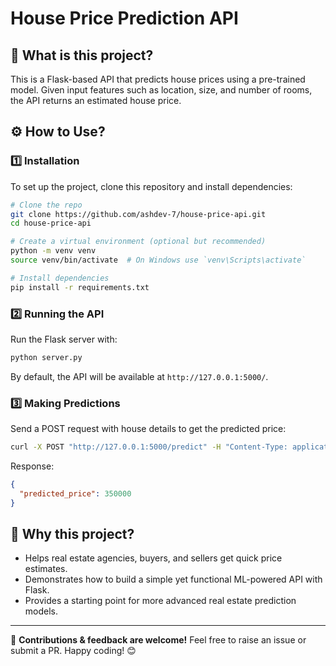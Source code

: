 # House Price Prediction API

## 📌 What is this project?
This is a Flask-based API that predicts house prices using a pre-trained model. Given input features such as location, size, and number of rooms, the API returns an estimated house price.

## ⚙️ How to Use?

### 1️⃣ Installation
To set up the project, clone this repository and install dependencies:
```bash
# Clone the repo
git clone https://github.com/ashdev-7/house-price-api.git
cd house-price-api

# Create a virtual environment (optional but recommended)
python -m venv venv
source venv/bin/activate  # On Windows use `venv\Scripts\activate`

# Install dependencies
pip install -r requirements.txt
```

### 2️⃣ Running the API
Run the Flask server with:
```bash
python server.py
```
By default, the API will be available at `http://127.0.0.1:5000/`.

### 3️⃣ Making Predictions
Send a POST request with house details to get the predicted price:
```bash
curl -X POST "http://127.0.0.1:5000/predict" -H "Content-Type: application/json" -d '{"sqft": 1500, "bedrooms": 3, "bathrooms": 2, "location": "New York"}'
```
Response:
```json
{
  "predicted_price": 350000
}
```

## 🤔 Why this project?
- Helps real estate agencies, buyers, and sellers get quick price estimates.
- Demonstrates how to build a simple yet functional ML-powered API with Flask.
- Provides a starting point for more advanced real estate prediction models.

---
🚀 **Contributions & feedback are welcome!** Feel free to raise an issue or submit a PR. Happy coding! 😊

